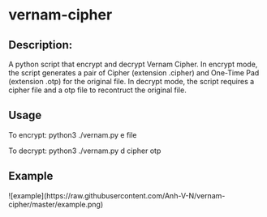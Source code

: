 <h1> vernam-cipher </h1>
<h2> Description: </h2>
A python script that encrypt and decrypt Vernam Cipher. In encrypt mode, the script  generates a pair of Cipher (extension .cipher) and One-Time Pad (extension .otp) for the original file. In decrypt mode, the script requires a cipher file and a otp file to recontruct the original file.

<h2>Usage</h2>

To encrypt:
python3 ./vernam.py e file

To decrypt:
python3 ./vernam.py d cipher otp

<h2>Example</h2>
![example](https://raw.githubusercontent.com/Anh-V-N/vernam-cipher/master/example.png)
